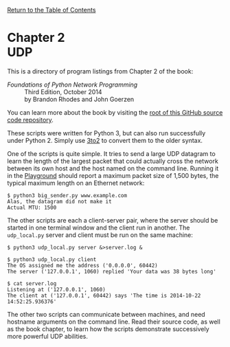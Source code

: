 [Return to the Table of Contents](https://github.com/brandon-rhodes/fopnp#readme)

# Chapter 2<br>UDP

This is a directory of program listings from Chapter 2 of the book:

<dl>
<dt><i>Foundations of Python Network Programming</i></dt>
<dd>
Third Edition, October 2014<br>
by Brandon Rhodes and John Goerzen
</dd>
</dl>

You can learn more about the book by visiting the
[root of this GitHub source code repository](https://github.com/brandon-rhodes/fopnp#readme).

These scripts were written for Python 3, but can also run successfully
under Python 2. Simply use [3to2](https://pypi.python.org/pypi/3to2) to
convert them to the older syntax.

One of the scripts is quite simple. It tries to send a large UDP
datagram to learn the length of the largest packet that could actually
cross the network between its own host and the host named on the command
line. Running it in the [Playground](../../../../fopnp/playground#readme) should
report a maximum packet size of 1,500 bytes, the typical maximum length
on an Ethernet network:

```
$ python3 big_sender.py www.example.com
Alas, the datagram did not make it
Actual MTU: 1500
```

The other scripts are each a client-server pair, where the server should
be started in one terminal window and the client run in another. The
`udp_local.py` server and client must be run on the same machine:

```
$ python3 udp_local.py server &>server.log &
```

```
$ python3 udp_local.py client
The OS assigned me the address ('0.0.0.0', 60442)
The server ('127.0.0.1', 1060) replied 'Your data was 38 bytes long'
```

```
$ cat server.log
Listening at ('127.0.0.1', 1060)
The client at ('127.0.0.1', 60442) says 'The time is 2014-10-22 14:52:25.936376'
```

The other two scripts can communicate between machines, and need
hostname arguments on the command line. Read their source code, as well
as the book chapter, to learn how the scripts demonstrate successively
more powerful UDP abilities.
